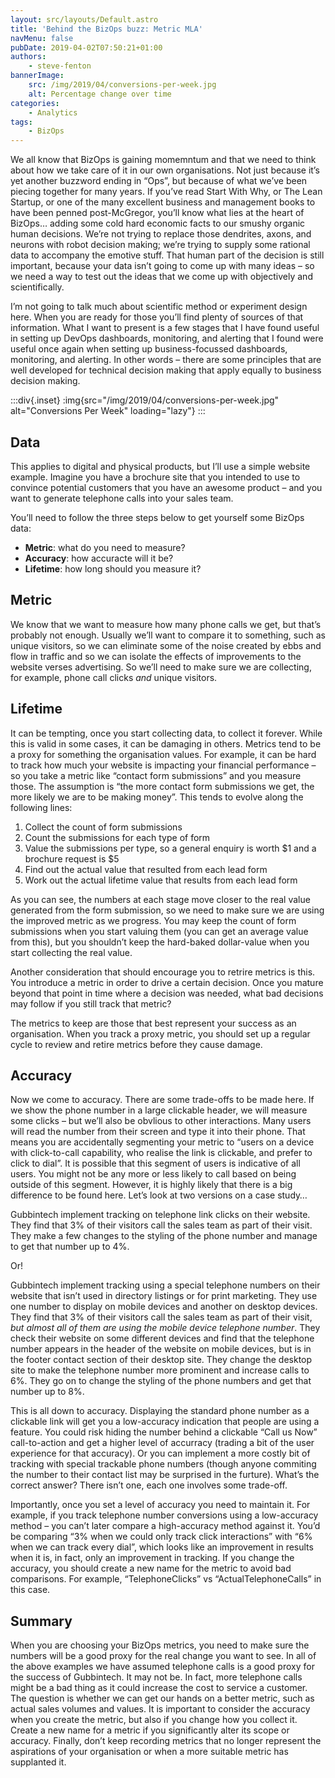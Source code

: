 ```yaml
---
layout: src/layouts/Default.astro
title: 'Behind the BizOps buzz: Metric MLA'
navMenu: false
pubDate: 2019-04-02T07:50:21+01:00
authors:
    - steve-fenton
bannerImage:
    src: /img/2019/04/conversions-per-week.jpg
    alt: Percentage change over time
categories:
    - Analytics
tags:
    - BizOps
---
```


We all know that BizOps is gaining momemntum and that we need to think about how we take care of it in our own organisations. Not just because it’s yet another buzzword ending in “Ops”, but because of what we’ve been piecing together for many years. If you’ve read Start With Why, or The Lean Startup, or one of the many excellent business and management books to have been penned post-McGregor, you’ll know what lies at the heart of BizOps… adding some cold hard economic facts to our smushy organic human decisions. We’re not trying to replace those dendrites, axons, and neurons with robot decision making; we’re trying to supply some rational data to accompany the emotive stuff. That human part of the decision is still important, because your data isn’t going to come up with many ideas – so we need a way to test out the ideas that we come up with objectively and scientifically.

I’m not going to talk much about scientific method or experiment design here. When you are ready for those you’ll find plenty of sources of that information. What I want to present is a few stages that I have found useful in setting up DevOps dashboards, monitoring, and alerting that I found were useful once again when setting up business-focussed dashboards, monitoring, and alerting. In other words – there are some principles that are well developed for technical decision making that apply equally to business decision making.

:::div{.inset}
:img{src="/img/2019/04/conversions-per-week.jpg" alt="Conversions Per Week" loading="lazy"}
:::

## Data

This applies to digital and physical products, but I’ll use a simple website example. Imagine you have a brochure site that you intended to use to convince potential customers that you have an awesome product – and you want to generate telephone calls into your sales team.

You’ll need to follow the three steps below to get yourself some BizOps data:

- **Metric**: what do you need to measure?
- **Accuracy**: how accuracte will it be?
- **Lifetime**: how long should you measure it?

## Metric

We know that we want to measure how many phone calls we get, but that’s probably not enough. Usually we’ll want to compare it to something, such as unique visitors, so we can eliminate some of the noise created by ebbs and flow in traffic and so we can isolate the effects of improvements to the website verses advertising. So we’ll need to make sure we are collecting, for example, phone call clicks *and* unique visitors.

## Lifetime

It can be tempting, once you start collecting data, to collect it forever. While this is valid in some cases, it can be damaging in others. Metrics tend to be a proxy for something the organisation values. For example, it can be hard to track how much your website is impacting your financial performance – so you take a metric like “contact form submissions” and you measure those. The assumption is “the more contact form submissions we get, the more likely we are to be making money”. This tends to evolve along the following lines:

1. Collect the count of form submissions
2. Count the submissions for each type of form
3. Value the submissions per type, so a general enquiry is worth $1 and a brochure request is $5
4. Find out the actual value that resulted from each lead form
5. Work out the actual lifetime value that results from each lead form

As you can see, the numbers at each stage move closer to the real value generated from the form submission, so we need to make sure we are using the improved metric as we progress. You may keep the count of form submissions when you start valuing them (you can get an average value from this), but you shouldn’t keep the hard-baked dollar-value when you start collecting the real value.

Another consideration that should encourage you to retrire metrics is this. You introduce a metric in order to drive a certain decision. Once you mature beyond that point in time where a decision was needed, what bad decisions may follow if you still track that metric?

The metrics to keep are those that best represent your success as an organisation. When you track a proxy metric, you should set up a regular cycle to review and retire metrics before they cause damage.

## Accuracy

Now we come to accuracy. There are some trade-offs to be made here. If we show the phone number in a large clickable header, we will measure some clicks – but we’ll also be obvlious to other interactions. Many users will read the number from their screen and type it into their phone. That means you are accidentally segmenting your metric to “users on a device with click-to-call capability, who realise the link is clickable, and prefer to click to dial”. It is possible that this segment of users is indicative of all users. You might not be any more or less likely to call based on being outside of this segment. However, it is highly likely that there is a big difference to be found here. Let’s look at two versions on a case study…

Gubbintech implement tracking on telephone link clicks on their website. They find that 3% of their visitors call the sales team as part of their visit. They make a few changes to the styling of the phone number and manage to get that number up to 4%.

Or!

Gubbintech implement tracking using a special telephone numbers on their website that isn’t used in directory listings or for print marketing. They use one number to display on mobile devices and another on desktop devices. They find that 3% of their visitors call the sales team as part of their visit, *but almost all of them are using the mobile device telephone number*. They check their website on some different devices and find that the telephone number appears in the header of the website on mobile devices, but is in the footer contact section of their desktop site. They change the desktop site to make the telephone number more prominent and increase calls to 6%. They go on to change the styling of the phone numbers and get that number up to 8%.

This is all down to accuracy. Displaying the standard phone number as a clickable link will get you a low-accuracy indication that people are using a feature. You could risk hiding the number behind a clickable “Call us Now” call-to-action and get a higher level of accurracy (trading a bit of the user experience for that accuracy). Or you can implement a more costly bit of tracking with special trackable phone numbers (though anyone commiting the number to their contact list may be surprised in the furture). What’s the correct answer? There isn’t one, each one involves some trade-off.

Importantly, once you set a level of accuracy you need to maintain it. For example, if you track telephone number conversions using a low-accuracy method – you can’t later compare a high-accuracy method against it. You’d be comparing “3% when we could only track click interactions” with “6% when we can track every dial”, which looks like an improvement in results when it is, in fact, only an improvement in tracking. If you change the accuracy, you should create a new name for the metric to avoid bad comparisons. For example, “TelephoneClicks” vs “ActualTelephoneCalls” in this case.

## Summary

When you are choosing your BizOps metrics, you need to make sure the numbers will be a good proxy for the real change you want to see. In all of the above examples we have assumed telephone calls is a good proxy for the success of Gubbintech. It may not be. In fact, more telephone calls might be a bad thing as it could increase the cost to service a customer. The question is whether we can get our hands on a better metric, such as actual sales volumes and values. It is important to consider the accuracy when you create the metric, but also if you change how you collect it. Create a new name for a metric if you significantly alter its scope or accuracy. Finally, don’t keep recording metrics that no longer represent the aspirations of your organisation or when a more suitable metric has supplanted it.